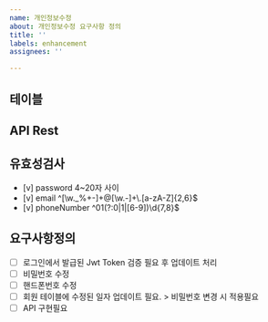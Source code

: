 ```yaml
---
name: 개인정보수정
about: 개인정보수정 요구사항 정의
title: ''
labels: enhancement
assignees: ''

---
```


## 테이블

## API Rest

## 유효성검사
- [v] password
        4~20자 사이
- [v] email
       ^[\\w._%+-]+@[\\w.-]+\\.[a-zA-Z]{2,6}$
- [v] phoneNumber
       ^01(?:0|1|[6-9])\\d{7,8}$

## 요구사항정의
- [ ] 로그인에서 발급된 Jwt Token 검증 필요 후 업데이트 처리
- [ ] 비밀번호 수정
- [ ] 핸드폰번호 수정
- [ ] 회원 테이블에 수정된 일자 업데이트 필요. > 비밀번호 변경 시 적용필요
- [ ] API 구현필요
